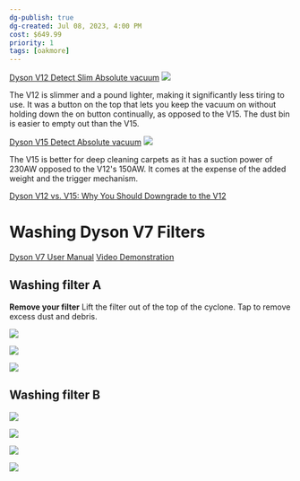 ```yaml
---
dg-publish: true
dg-created: Jul 08, 2023, 4:00 PM
cost: $649.99
priority: 1
tags: [oakmore]
---
```


[Dyson V12 Detect Slim Absolute vacuum](https://www.dyson.com/vacuum-cleaners/cordless/v12/detect-slim-absolute-hepa-gold?source_description=yext%7Evacuums%7EDyson+V12+Detect+Slim%E2%84%A2+Absolute)
![](https://dyson-h.assetsadobe2.com/is/image/content/dam/dyson/images/products/primary-locale/en_US/447287-01.png?$responsive$&cropPathE=desktop&fit=stretch,1&wid=960)

The V12 is slimmer and a pound lighter, making it significantly less tiring to use. It was a button on the top that lets you keep the vacuum on without holding down the on button continually, as opposed to the V15. The dust bin is easier to empty out than the V15.

[Dyson V15 Detect Absolute vacuum](https://www.dyson.com/vacuum-cleaners/cordless/v15/detect-absolute-hepa-gold)
![](https://dyson-h.assetsadobe2.com/is/image/content/dam/dyson/images/products/hero/447294-01.png?$responsive$&cropPathE=desktop&fit=stretch,1&wid=960)

The V15 is better for deep cleaning carpets as it has a suction power of 230AW opposed to the V12's 150AW. It comes at the expense of the added weight and the trigger mechanism.

[Dyson V12 vs. V15: Why You Should Downgrade to the V12](https://www.youtube.com/watch?v=pnmC73jvdj8)

# Washing Dyson V7 Filters

[Dyson V7 User Manual](https://www.dyson.com/content/dam/dyson/maintenance/user-guides/en_anz/vacuums/dyson-v7-user-manual-2022-ANZ-V2.pdf)
[Video Demonstration](https://www.youtube.com/watch?v=71XB4HJZEkg)
## Washing filter A

**Remove your filter**
Lift the filter out of the top of the cyclone. Tap to remove excess dust and debris.

![](https://i.imgur.com/zEYPkJc.png)

![](https://i.imgur.com/X1Z95hv.png)

![](https://i.imgur.com/sFi4pB3.png)

## Washing filter B

![](https://i.imgur.com/RYeQfvC.png)

![](https://i.imgur.com/S2QY1hP.png)

![](https://i.imgur.com/4Ve3wwR.png)

![](https://i.imgur.com/OaDcd62.png)
